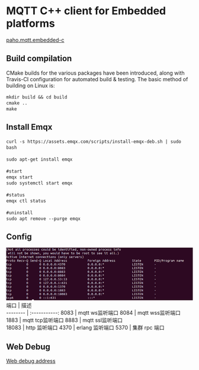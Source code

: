 # MQTT C++ client for Embedded platforms

[paho.mqtt.embedded-c](https://github.com/eclipse/paho.mqtt.embedded-c) 

## Build compilation

CMake builds for the various packages have been introduced, along with Travis-CI configuration for automated build & testing.  The basic
method of building on Linux is:

```
mkdir build && cd build
cmake ..
make
```


## Install Emqx

```
curl -s https://assets.emqx.com/scripts/install-emqx-deb.sh | sudo bash

sudo apt-get install emqx

#start
emqx start
sudo systemctl start emqx

#status
emqx ctl status

#uninstall
sudo apt remove --purge emqx

```

## Config

![Screenshot of a comment on a GitHub issue showing an image, added in the Markdown, of an Octocat smiling and raising a tentacle.](doc/port.png)
 端口      | 描述          
 -------- | :-----------: 
 8083     | mqtt ws监听端口
 8084     | mqtt wss监听端口
 1883     | mqtt tcp监听端口
 8883     | mqtt ssl监听端口  
 18083    | http 监听端口
 4370     | erlang 监听端口
 5370     | 集群 rpc 端口     

## Web Debug

[Web debug address](https://mqttx.app/) 


